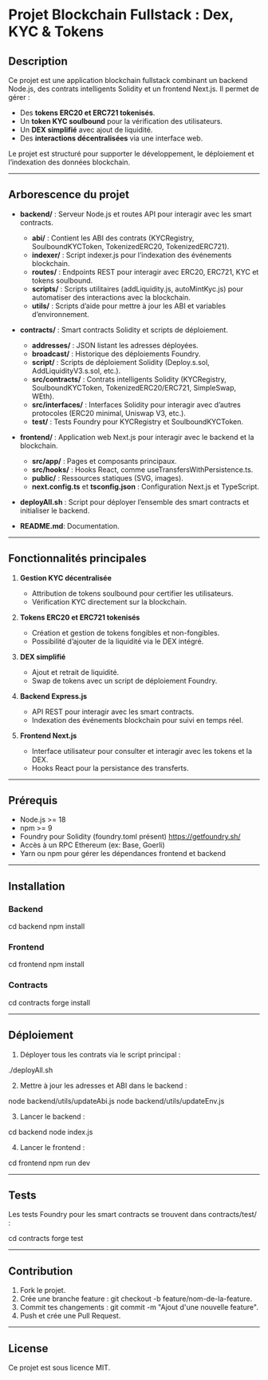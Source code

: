 # Projet Blockchain Fullstack : Dex, KYC & Tokens

## Description

Ce projet est une application blockchain fullstack combinant un backend Node.js, des contrats intelligents Solidity et un frontend Next.js.
Il permet de gérer :

- Des **tokens ERC20 et ERC721 tokenisés**.
- Un **token KYC soulbound** pour la vérification des utilisateurs.
- Un **DEX simplifié** avec ajout de liquidité.
- Des **interactions décentralisées** via une interface web.

Le projet est structuré pour supporter le développement, le déploiement et l’indexation des données blockchain.

---

## Arborescence du projet

- **backend/** : Serveur Node.js et routes API pour interagir avec les smart contracts.
  - **abi/** : Contient les ABI des contrats (KYCRegistry, SoulboundKYCToken, TokenizedERC20, TokenizedERC721).
  - **indexer/** : Script indexer.js pour l’indexation des événements blockchain.
  - **routes/** : Endpoints REST pour interagir avec ERC20, ERC721, KYC et tokens soulbound.
  - **scripts/** : Scripts utilitaires (addLiquidity.js, autoMintKyc.js) pour automatiser des interactions avec la blockchain.
  - **utils/** : Scripts d’aide pour mettre à jour les ABI et variables d’environnement.

- **contracts/** : Smart contracts Solidity et scripts de déploiement.
  - **addresses/** : JSON listant les adresses déployées.
  - **broadcast/** : Historique des déploiements Foundry.
  - **script/** : Scripts de déploiement Solidity (Deploy.s.sol, AddLiquidityV3.s.sol, etc.).
  - **src/contracts/** : Contrats intelligents Solidity (KYCRegistry, SoulboundKYCToken, TokenizedERC20/ERC721, SimpleSwap, WEth).
  - **src/interfaces/** : Interfaces Solidity pour interagir avec d’autres protocoles (ERC20 minimal, Uniswap V3, etc.).
  - **test/** : Tests Foundry pour KYCRegistry et SoulboundKYCToken.

- **frontend/** : Application web Next.js pour interagir avec le backend et la blockchain.
  - **src/app/** : Pages et composants principaux.
  - **src/hooks/** : Hooks React, comme useTransfersWithPersistence.ts.
  - **public/** : Ressources statiques (SVG, images).
  - **next.config.ts** et **tsconfig.json** : Configuration Next.js et TypeScript.

- **deployAll.sh** : Script pour déployer l’ensemble des smart contracts et initialiser le backend.

- **README.md**: Documentation.

---

## Fonctionnalités principales

1. **Gestion KYC décentralisée**
   - Attribution de tokens soulbound pour certifier les utilisateurs.
   - Vérification KYC directement sur la blockchain.

2. **Tokens ERC20 et ERC721 tokenisés**
   - Création et gestion de tokens fongibles et non-fongibles.
   - Possibilité d’ajouter de la liquidité via le DEX intégré.

3. **DEX simplifié**
   - Ajout et retrait de liquidité.
   - Swap de tokens avec un script de déploiement Foundry.

4. **Backend Express.js**
   - API REST pour interagir avec les smart contracts.
   - Indexation des événements blockchain pour suivi en temps réel.

5. **Frontend Next.js**
   - Interface utilisateur pour consulter et interagir avec les tokens et la DEX.
   - Hooks React pour la persistance des transferts.

---

## Prérequis

- Node.js >= 18
- npm >= 9
- Foundry pour Solidity (foundry.toml présent) https://getfoundry.sh/
- Accès à un RPC Ethereum (ex: Base, Goerli)
- Yarn ou npm pour gérer les dépendances frontend et backend

---

## Installation

### Backend

cd backend
npm install

### Frontend

cd frontend
npm install

### Contracts

cd contracts
forge install

---

## Déploiement

1. Déployer tous les contrats via le script principal :

./deployAll.sh

2. Mettre à jour les adresses et ABI dans le backend :

node backend/utils/updateAbi.js
node backend/utils/updateEnv.js

3. Lancer le backend :

cd backend
node index.js

4. Lancer le frontend :

cd frontend
npm run dev

---

## Tests

Les tests Foundry pour les smart contracts se trouvent dans contracts/test/ :

cd contracts
forge test

---

## Contribution

1. Fork le projet.
2. Crée une branche feature : git checkout -b feature/nom-de-la-feature.
3. Commit tes changements : git commit -m "Ajout d'une nouvelle feature".
4. Push et crée une Pull Request.

---

## License

Ce projet est sous licence MIT.